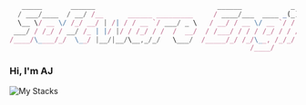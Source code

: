 ```js
   _____       ______                              ______            _                     
  / ___/____  / __/ /__      ______ _________     / ____/___  ____ _(_)___  ___  ___  _____
  \__ \/ __ \/ /_/ __/ | /| / / __ `/ ___/ _ \   / __/ / __ \/ __ `/ / __ \/ _ \/ _ \/ ___/
 ___/ / /_/ / __/ /_ | |/ |/ / /_/ / /  /  __/  / /___/ / / / /_/ / / / / /  __/  __/ /    
/____/\____/_/  \__/ |__/|__/\__,_/_/   \___/  /_____/_/ /_/\__, /_/_/ /_/\___/\___/_/     
                                                           /____/                                                                 
```

### Hi, I'm AJ

![My Stacks](https://skillicons.dev/icons?i=nodejs,ts,react,vue,tailwind,flutter,dart,php,laravel,mysql,postgres,mongodb,figma,nuxtjs,docker,aws)
